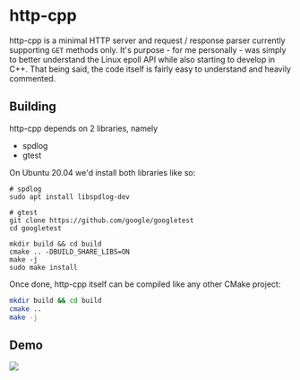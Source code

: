 # http-cpp
http-cpp is a minimal HTTP server and request / response parser currently supporting `GET` methods only.
It's purpose - for me personally - was simply to better understand the Linux epoll API while also starting to develop in C++.
That being said, the code itself is fairly easy to understand and heavily commented. 

## Building
http-cpp depends on 2 libraries, namely 
* spdlog
* gtest

On Ubuntu 20.04 we'd install both libraries like so:
```
# spdlog
sudo apt install libspdlog-dev

# gtest
git clone https://github.com/google/googletest
cd googletest

mkdir build && cd build
cmake .. -DBUILD_SHARE_LIBS=ON
make -j
sudo make install
```
Once done, http-cpp itself can be compiled like any other CMake project:
```Bash
mkdir build && cd build
cmake ..
make -j
``` 

## Demo
![](demo.gif)
